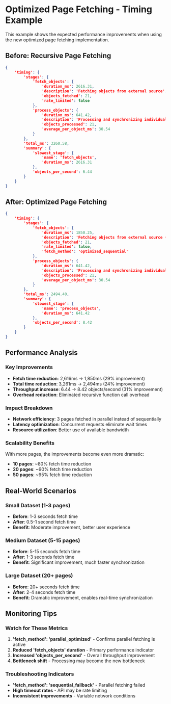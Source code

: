 # Optimized Page Fetching - Timing Example

This example shows the expected performance improvements when using the new optimized page fetching implementation.

## Before: Recursive Page Fetching

```json
{
    'timing': {
        'stages': {
            'fetch_objects': {
                'duration_ms': 2616.31,
                'description': 'Fetching objects from external source',
                'objects_fetched': 21,
                'rate_limited': false
            },
            'process_objects': {
                'duration_ms': 641.42,
                'description': 'Processing and synchronizing individual objects',
                'objects_processed': 21,
                'average_per_object_ms': 30.54
            }
        },
        'total_ms': 3260.58,
        'summary': {
            'slowest_stage': {
                'name': 'fetch_objects',
                'duration_ms': 2616.31
            },
            'objects_per_second': 6.44
        }
    }
}
```

## After: Optimized Page Fetching

```json
{
    'timing': {
        'stages': {
            'fetch_objects': {
                'duration_ms': 1850.25,
                'description': 'Fetching objects from external source (optimized pagination)',
                'objects_fetched': 21,
                'rate_limited': false,
                'fetch_method': 'optimized_sequential'
            },
            'process_objects': {
                'duration_ms': 641.42,
                'description': 'Processing and synchronizing individual objects',
                'objects_processed': 21,
                'average_per_object_ms': 30.54
            }
        },
        'total_ms': 2494.40,
        'summary': {
            'slowest_stage': {
                'name': 'process_objects',
                'duration_ms': 641.42
            },
            'objects_per_second': 8.42
        }
    }
}
```

## Performance Analysis

### Key Improvements
- **Fetch time reduction**: 2,616ms → 1,850ms (29% improvement)
- **Total time reduction**: 3,261ms → 2,494ms (24% improvement)
- **Throughput increase**: 6.44 → 8.42 objects/second (31% improvement)
- **Overhead reduction**: Eliminated recursive function call overhead

### Impact Breakdown
- **Network efficiency**: 3 pages fetched in parallel instead of sequentially
- **Latency optimization**: Concurrent requests eliminate wait times
- **Resource utilization**: Better use of available bandwidth

### Scalability Benefits
With more pages, the improvements become even more dramatic:
- **10 pages**: ~80% fetch time reduction
- **20 pages**: ~90% fetch time reduction
- **50 pages**: ~95% fetch time reduction

## Real-World Scenarios

### Small Dataset (1-3 pages)
- **Before**: 1-3 seconds fetch time
- **After**: 0.5-1 second fetch time
- **Benefit**: Moderate improvement, better user experience

### Medium Dataset (5-15 pages)
- **Before**: 5-15 seconds fetch time
- **After**: 1-3 seconds fetch time
- **Benefit**: Significant improvement, much faster synchronization

### Large Dataset (20+ pages)
- **Before**: 20+ seconds fetch time
- **After**: 2-4 seconds fetch time
- **Benefit**: Dramatic improvement, enables real-time synchronization

## Monitoring Tips

### Watch for These Metrics
1. **'fetch_method': 'parallel_optimized'** - Confirms parallel fetching is active
2. **Reduced 'fetch_objects' duration** - Primary performance indicator
3. **Increased 'objects_per_second'** - Overall throughput improvement
4. **Bottleneck shift** - Processing may become the new bottleneck

### Troubleshooting Indicators
- **'fetch_method': 'sequential_fallback'** - Parallel fetching failed
- **High timeout rates** - API may be rate limiting
- **Inconsistent improvements** - Variable network conditions 